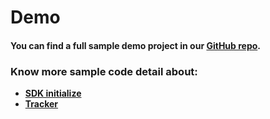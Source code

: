 # Demo

#### You can find a full sample demo project in our [**GitHub repo**](https://github.com/aotter/aotter-trek-demo-android/tree/v4)**.**

### Know more sample code detail about:

* ****[**SDK initialize**](https://github.com/aotter/aotter-trek-demo-android/blob/v4/app/src/main/java/com/aotter/trek/demo/MainActivity.kt#L23-L31)****
* ****[**Tracker**](https://github.com/aotter/aotter-trek-demo-android/blob/v4/app/src/main/java/com/aotter/trek/demo/trek/native\_ad/TrekNativeAdScrollPageActivity.kt#L248-L281)****
